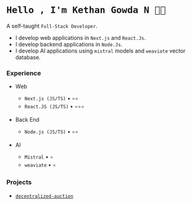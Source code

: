 
# `Hello , I'm Kethan Gowda N 👋🏽`

A self-taught `Full-Stack Developer`.

* I develop web applications in `Next.js` and `React.Js`.
* I develop backend applications in `Node.Js`.
* I develop AI applications using `mistral` models and `weaviate` vector database.

### Experience

- Web
  - `Next.js (JS/TS)` • `⭐️⭐️` 
  - `React.JS (JS/TS)` • `⭐️⭐️⭐️` 
 
- Back End
  - `Node.js (JS/TS)` • `⭐️⭐️` 
 
- AI
  - `Mistral` • `⭐️` 
  - `weaviate` • `⭐️` 


### Projects
- [`decentralized-auction`](https://github.com/Kethan3/decentralized-auction.git)
